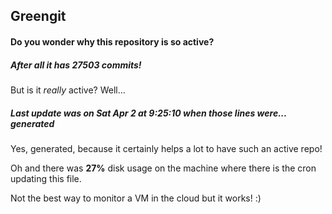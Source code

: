 ## Greengit

#### Do you wonder why this repository is so active?

##### After all it has 27503 commits!

But is it *really* active? Well...

##### Last update was on Sat Apr 2 at 9:25:10 when those lines were... generated

Yes, generated, because it certainly helps a lot to have such an active repo!

Oh and there was **27%** disk usage on the machine
where there is the cron updating this file.

Not the best way to monitor a VM in the cloud but it works! :)
